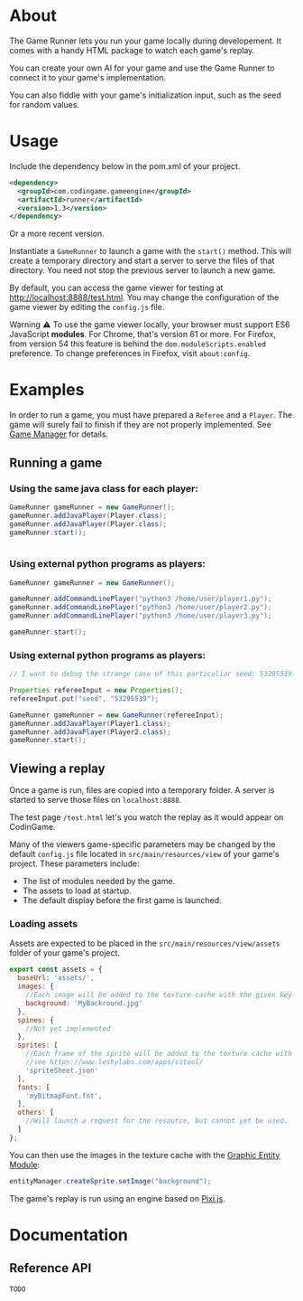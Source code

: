 # About

The Game Runner lets you run your game locally during developement. It comes with a handy HTML package to watch each game's replay.

You can create your own AI for your game and use the Game Runner to connect it to your game's implementation.

You can also fiddle with your game's initialization input, such as the seed for random values.

# Usage

Include the dependency below in the pom.xml of your project.
```xml
<dependency>
  <groupId>com.codingame.gameengine</groupId>
  <artifactId>runner</artifactId>
  <version>1.3</version>
</dependency>
```
Or a more recent version.

Instantiate a `GameRunner` to launch a game with the `start()` method. This will create a temporary directory and start a server to serve the files of that directory. You need not stop the previous server to launch a new game.

By default, you can access the game viewer for testing at [http://localhost:8888/test.html](http://localhost:8888/test.html). You may change the configuration of the game viewer by editing the `config.js` file.

Warning ⚠ To use the game viewer locally, your browser must support ES6 JavaScript **modules**. For Chrome, that's version 61 or more. For Firefox, from version 54 this feature is behind the `dom.moduleScripts.enabled` preference. To change preferences in Firefox, visit `about:config`.


# Examples

In order to run a game, you must have prepared a `Referee` and a `Player`. The game will surely fail to finish if they are not properly implemented. See [Game Manager](../engine/core/) for details.

## Running a game

### Using the same java class for each player:
```java
GameRunner gameRunner = new GameRunner();
gameRunner.addJavaPlayer(Player.class);
gameRunner.addJavaPlayer(Player.class);
gameRunner.start();
    
```

### Using external python programs as players:
```java
GameRunner gameRunner = new GameRunner();

gameRunner.addCommandLinePlayer("python3 /home/user/player1.py");
gameRunner.addCommandLinePlayer("python3 /home/user/player2.py");
gameRunner.addCommandLinePlayer("python3 /home/user/player3.py");

gameRunner.start();
```

### Using external python programs as players:
```java
// I want to debug the strange case of this particuliar seed: 53295539

Properties refereeInput = new Properties();
refereeInput.put("seed", "53295539");

GameRunner gameRunner = new GameRunner(refereeInput);
gameRunner.addJavaPlayer(Player1.class);
gameRunner.addJavaPlayer(Player2.class);
gameRunner.start();
```
## Viewing a replay

Once a game is run, files are copied into a temporary folder. A server is started to serve those files on `localhost:8888`.

The test page `/test.html` let's you watch the replay as it would appear on CodinGame.

Many of the viewers game-specific parameters may be changed by the default `config.js` file located in `src/main/resources/view` of your game's project. These parameters include: 
* The list of modules needed by the game.
* The assets to load at startup.
* The default display before the first game is launched.

### Loading assets
Assets are expected to be placed in the `src/main/resources/view/assets` folder of your game's project.
```javascript
export const assets = {
  baseUrl: 'assets/',
  images: {
    //Each image will be added to the texture cache with the given key.
    background: 'MyBackround.jpg'
  },
  spines: {
    //Not yet implemented
  },
  sprites: [
    //Each frame of the sprite will be added to the texture cache with the key from the json.
    //see https://www.leshylabs.com/apps/sstool/
    'spriteSheet.json'
  ],
  fonts: [
    'myBitmapFont.fnt',
  ],
  others: [
    //Will launch a request for the resource, but cannot yet be used.
  ]
};
```
You can then use the images in the texture cache with the [Graphic Entity Module](../modules/entities/):
```java
entityManager.createSprite.setImage("background");
```

The game's replay is run using an engine based on [Pixi.js](http://www.pixijs.com/).

# Documentation

## Reference API
	TODO
